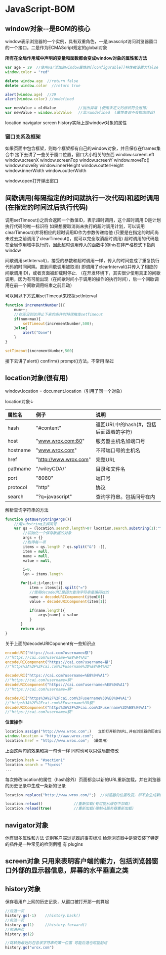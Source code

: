 # JavaScript-BOM

## window对象--是BOM的核心

window表示浏览器的一个实例，具有双重角色，一是javascript访问浏览器窗口的一个接口。二是作为ECMAScript规定的global对象

**所有在全局作用域中声明的变量和函数都会变成window对象的属性和方法**
```js
var age = 29  //使用var添加的window属性的[[Configurable]]特性被设置为false
window.color = "red"

delete window.age  //return false
delete window.color  //return true

alert(window.age)  //29
alert(window.color) //undefined

var newValue = oldValue          //抛出异常 (使用未定义的标识符会报错)
var newValue = window.oldValue   //显示undefined  (属性查询不会抛出错误)
```
location navigator screen history实际上是window对象的属性

### 窗口关系及框架
如果页面中包含框架，则每个框架都有自己的window对象，并且保存在frames集合中
接下去讲了一些关于窗口位置，窗口大小相关的东西
window.screenLeft     window.screenX
window.screenTop     window.screenY 
window.moveTo()   window.moveBy
window.innerHeight  window.outterHeight
window.innerWidth   window.outterWidth

window.open打开弹出窗口


## 间歇调用(每隔指定的时间就执行一次代码)和超时调用(在指定的时间过后执行代码)

调用setTimeout()之后会返回一个数值ID，表示超时调用，这个超时调用ID是计划执行代码的唯一标识符
如果想要取消尚未执行的超时调用计划，可以调用clearTimeout()并将相应的超时调用ID作为参数传递给他
(只要是在指定的时间尚未过去之前调用了clearTimeout()，就可以完全取消超时调用)
超时调用的代码是在全局作用域中执行的，因此超时调用传入的函数中的this在非严格模式下指向window

间歇调用setInterval()，接受的参数和超时调用一样，传入的时间变成了重复执行代码的时间间隔。直到间歇调用被取消(
即调用了clearInterval()并传入了相应的间歇调用ID)，或者页面被卸载时停止.
（在开发环境下，其实很少使用真正的间歇调用，因为有可能出现（在间歇时间小于调用的操作的执行时间），后一个间歇调用在前一个间歇调用结束之前启动）

可以用以下方式用setTimeout来模拟setInterval
```js
function incrementNumber(){
    num++;
    //在还没到达停止下来的条件时持续触发setTimeout
    if(num<max){
        setTimeout(incrementNumber,500);
    }else{
        alert("Done")
    }
}

setTimeout(incrementNumber,500)
```
接下去讲了alert() confirm() prompt()方法。不常用 略过

## location对象(很有用)

window.location = document.location（引用了同一个对象）

location对象↓

属性名    | 例子                   | 说明
:--------|:-----------------------|:-----
hash     | "#content"             |返回URL中的hash(#，包括后面跟着的字符)
host     | "www.wrox.com:80"      | 服务器主机名加端口号
hostname | "www.wrox.com"         |不带端口号的主机名
href     | "http://www.wrox.com"  |完整URL
pathname | "/wileyCDA/"           |目录和文件名
port     | "8080"                 |端口号
protocol | "http"                 |协议
search   | "?q=javascript"        |查询字符串。包括问号在内

解析查询字符串的方法
```js
function getQueryStringArgs(){
    //用substring去掉问号
    var qs = (location.search.length>0? location.search.substring(1):""),
        //初始化一个保存数据的对象
        args = {}
        //取得每一项
        items = qs.length ? qs.split("&") :[],
        item = null,
        name = null,
        value = null,

        i=0,
        len = items.length

       for(i=0;i<len;i++){
           item = items[i].spilt("=")
           //使用decodeURI是因为查询字符串是编码过的
           name = decodeURIComponent(item[0])
           value = decodeURIComponent(item[1])

           if(name.length){
               args[name] = value
           }
       }
       return args
}
``` 
关于上面的decodeURICoponent有一些知识点
```js
encodeURI("https://cai.com?username=蔡") 
//"https://cai.com?username=%E8%94%A1"
encodeURIComponent("https://cai.com?username=蔡") 
//"https%3A%2F%2Fcai.com%3Fusername%3D%E8%94%A1"

decodeURI("https://cai.com?username=%E8%94%A1")
//"https://cai.com?username=蔡"
decodeURIComponent("https://cai.com?username=%E8%94%A1")
//"https://cai.com?username=蔡"

decodeURI("https%3A%2F%2Fcai.com%3Fusername%3D%E8%94%A1") 
//"https%3A%2F%2Fcai.com%3Fusername%3D蔡"
decodeURIComponent("https%3A%2F%2Fcai.com%3Fusername%3D%E8%94%A1")
//"https://cai.com?username=蔡"
```


**位置操作**
```js
location.assign("http://www.wrox.com";)   立即打开新的URL,并在浏览器的历史记录中产生一条记录。
window.location = "http://www.wrox.com";
location.href = "http://www.wrox.com"; （最常用）
```
上面这两句的效果和第一句也一样 
同时也可以只做局部修改
```js
location.hash = "#section1"
location.search = "?q=css"
...
```
每次修改location的属性（hash除外）页面都会以新的URL重新加载，并在浏览器的历史记录中生成一条新的记录
```js
location.replace("http://www.wrox.com/";)  //浏览器的位置改变，却不会生成新纪录

location.reload()              //重新加载(有可能从缓存中加载)
location.reload(true)          //重新加载(强制从服务器重新加载)
```
## navigator对象
他有很多属性和方法
识别客户端浏览器的事实标准
检测浏览器中是否安装了特定的插件是一种常见的检测例程   有  plugins

## screen对象   只用来表明客户端的能力，包括浏览器窗口外部的显示器信息，屏幕的水平垂直之类

## history对象  
保存着用户上网的历史记录，从窗口被打开那一刻算起
```js
//后退一页
history.go(-1)    //history.back()
//前进一页 
history.go(1)     //history.forward()
//前进两页
history.go(2)

//跳转到最近的包含该字符串的第一位置 可能后退也可能前进
history.go("wrox.com")
```
